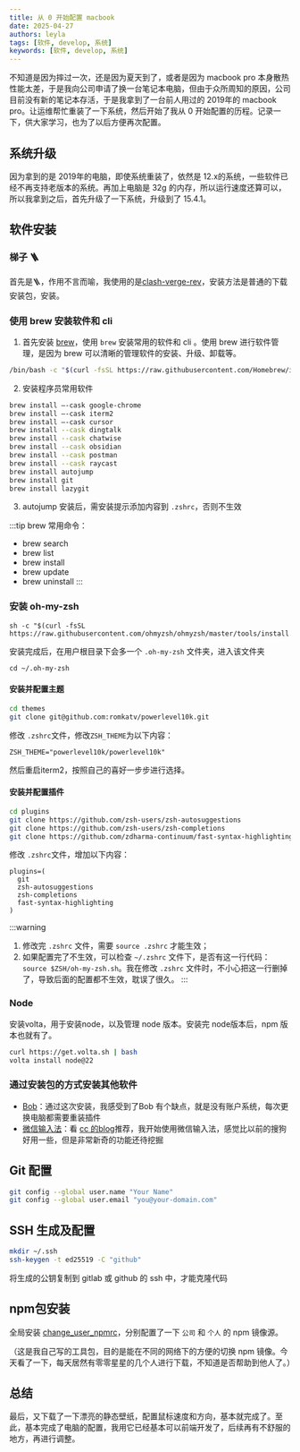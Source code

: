 ```yaml
---
title: 从 0 开始配置 macbook
date: 2025-04-27
authors: leyla
tags: [软件, develop, 系统]
keywords: [软件, develop, 系统]
---
```


不知道是因为摔过一次，还是因为夏天到了，或者是因为 macbook pro 本身散热性能太差，于是我向公司申请了换一台笔记本电脑，但由于众所周知的原因，公司目前没有新的笔记本存活，于是我拿到了一台前人用过的 2019年的 macbook pro。让运维帮忙重装了一下系统，然后开始了我从 0 开始配置的历程。记录一下，供大家学习，也为了以后方便再次配置。

<!-- truncate -->

## 系统升级
因为拿到的是 2019年的电脑，即使系统重装了，依然是 12.x的系统，一些软件已经不再支持老版本的系统。再加上电脑是 32g 的内存，所以运行速度还算可以，所以我拿到之后，首先升级了一下系统，升级到了 15.4.1。

## 软件安装

### 梯子 🪜
首先是🪜，作用不言而喻，我使用的是[clash-verge-rev](https://github.com/clash-verge-rev/clash-verge-rev)，安装方法是普通的下载安装包，安装。

### 使用 brew 安装软件和 cli

1. 首先安装 [brew](https://brew.sh/)，使用 `brew` 安装常用的软件和 cli 。使用 brew 进行软件管理，是因为 brew 可以清晰的管理软件的安装、升级、卸载等。

```sh
/bin/bash -c "$(curl -fsSL https://raw.githubusercontent.com/Homebrew/install/HEAD/install.sh)"
```

2. 安装程序员常用软件

```sh
brew install —-cask google-chrome
brew install —-cask iterm2
brew install —-cask cursor
brew install --cask dingtalk
brew install --cask chatwise
brew install --cask obsidian
brew install --cask postman
brew install --cask raycast
brew install autojump
brew install git
brew install lazygit
```

3. autojump 安装后，需安装提示添加内容到 `.zshrc`，否则不生效

:::tip
brew 常用命令：
- brew search
- brew list
- brew install
- brew update
- brew uninstall
:::

### 安装 oh-my-zsh
```
sh -c "$(curl -fsSL https://raw.githubusercontent.com/ohmyzsh/ohmyzsh/master/tools/install.sh)"
```
安装完成后，在用户根目录下会多一个 `.oh-my-zsh` 文件夹，进入该文件夹
```
cd ~/.oh-my-zsh
```


#### 安装并配置主题

```sh
cd themes
git clone git@github.com:romkatv/powerlevel10k.git
```

修改 `.zshrc`文件，修改`ZSH_THEME`为以下内容：
```
ZSH_THEME="powerlevel10k/powerlevel10k"
```

然后重启iterm2，按照自己的喜好一步步进行选择。

#### 安装并配置插件

```sh
cd plugins
git clone https://github.com/zsh-users/zsh-autosuggestions
git clone https://github.com/zsh-users/zsh-completions
git clone https://github.com/zdharma-continuum/fast-syntax-highlighting.git 
```

修改 `.zshrc`文件，增加以下内容：
```
plugins=(
  git
  zsh-autosuggestions
  zsh-completions
  fast-syntax-highlighting
)
```

:::warning
1. 修改完 `.zshrc` 文件，需要 `source .zshrc` 才能生效；
1. 如果配置完了不生效，可以检查 `~/.zshrc` 文件下，是否有这一行代码：`source $ZSH/oh-my-zsh.sh`。我在修改 `.zshrc` 文件时，不小心把这一行删掉了，导致后面的配置都不生效，耽误了很久。
:::


### Node
安装volta，用于安装node，以及管理 node 版本。安装完 node版本后，npm 版本也就有了。

```sh
curl https://get.volta.sh | bash
volta install node@22
```

### 通过安装包的方式安装其他软件
- [Bob](https://bobtranslate.com/)：通过这次安装，我感受到了Bob 有个缺点，就是没有账户系统，每次更换电脑都需要重装插件
- [微信输入法](https://z.weixin.qq.com/)：看 [cc 的blog](https://sorrycc.com/)推荐，我开始使用微信输入法，感觉比以前的搜狗好用一些，但是非常新奇的功能还待挖掘

## Git 配置
```sh
git config --global user.name "Your Name"
git config --global user.email "you@your-domain.com"
```

## SSH 生成及配置
```sh
mkdir ~/.ssh
ssh-keygen -t ed25519 -C "github"
```
将生成的公钥复制到 gitlab 或 github 的 ssh 中，才能克隆代码

## npm包安装
全局安装 [change_user_npmrc](https://www.npmjs.com/package/change_user_npmrc)，分别配置了一下 `公司` 和 `个人` 的 npm 镜像源。

（这是我自己写的工具包，目的是能在不同的网络下的方便的切换 npm 镜像。今天看了一下，每天居然有零零星星的几个人进行下载，不知道是否帮助到他人了。）

## 总结
最后，又下载了一下漂亮的静态壁纸，配置鼠标速度和方向，基本就完成了。至此，基本完成了电脑的配置，我用它已经基本可以前端开发了，后续再有不舒服的地方，再进行调整。